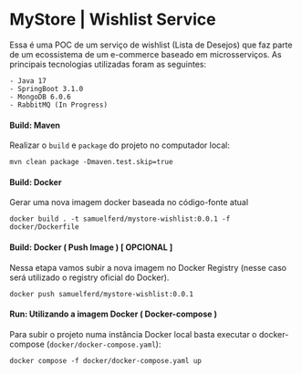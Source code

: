 # MyStore | Wishlist Service
Essa é uma POC de um serviço de wishlist (Lista de Desejos) que faz parte de um ecossistema de um e-commerce baseado em microsserviços.
As principais tecnologias utilizadas foram as seguintes:

    - Java 17
    - SpringBoot 3.1.0
    - MongoDB 6.0.6
    - RabbitMQ (In Progress)


#### Build: Maven
Realizar o `build` e `package` do projeto no computador local:
 ```shell
mvn clean package -Dmaven.test.skip=true
```

#### Build: Docker
Gerar uma nova imagem docker baseada no código-fonte atual

 ```shell
docker build . -t samuelferd/mystore-wishlist:0.0.1 -f docker/Dockerfile
```

#### Build: Docker ( Push Image ) [ OPCIONAL ]
Nessa etapa vamos subir a nova imagem no Docker Registry (nesse caso será utilizado o registry oficial do Docker).

 ```shell
docker push samuelferd/mystore-wishlist:0.0.1
```

#### Run: Utilizando a imagem Docker ( Docker-compose )
Para subir o projeto numa instância Docker local basta executar o docker-compose (`docker/docker-compose.yaml`):

```shell
docker compose -f docker/docker-compose.yaml up
```
